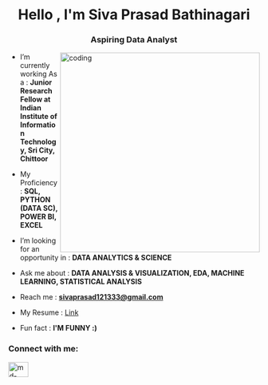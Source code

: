 <h1 align="center">Hello , I'm Siva Prasad Bathinagari</h1>
<h3 align="center"> Aspiring Data Analyst</h3>
<img src="https://github.com/user-attachments/assets/d3038d9a-fdea-42cc-b29d-c99faed3a712" alt="coding" width="400" align="right">

- I’m currently working As a : **Junior Research Fellow at Indian Institute of Information Technology, Sri City, Chittoor**

- My Proficiency : **SQL, PYTHON (DATA SC), POWER BI, EXCEL**

- I’m looking for an opportunity in : **DATA ANALYTICS & SCIENCE**

- Ask me about : **DATA ANALYSIS & VISUALIZATION, EDA, MACHINE LEARNING, STATISTICAL ANALYSIS**

- Reach me : **sivaprasad121333@gmail.com**

- My Resume : [Link](https://drive.google.com/file/d/1YkLG8eCp9_aXqpFGiCPBjtJPJGQz3-52/view?usp=drive_link)
- Fun fact : **I'M FUNNY  :)**

<h3 align="left">Connect with me:</h3>
<p align="left">
<a href="https://www.linkedin.com/in/sivaprasad121333/" target="blank"><img align="center" src="https://raw.githubusercontent.com/rahuldkjain/github-profile-readme-generator/master/src/images/icons/Social/linked-in-alt.svg" alt="md-shabab" height="30" width="40" /></a>

</p>

